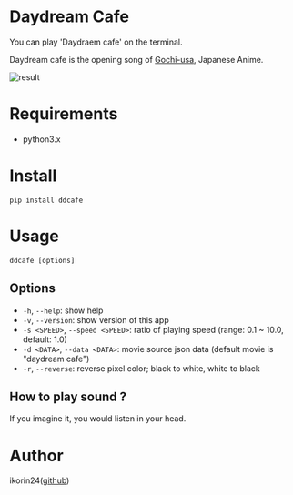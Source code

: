 # Daydream Cafe

You can play 'Daydraem cafe' on the terminal.

Daydream cafe is the opening song of [Gochi-usa](http://www.gochiusa.com/), Japanese Anime.

![result](https://github.com/ikorin24/ddcafe/blob/media/media/cap.gif)

# Requirements

- python3.x

# Install

```
pip install ddcafe
```

# Usage

```
ddcafe [options]
```

## Options

- `-h`, `--help`: show help
- `-v`, `--version`: show version of this app
- `-s <SPEED>`, `--speed <SPEED>`: ratio of playing speed (range: 0.1 ~ 10.0, default: 1.0)
- `-d <DATA>`, `--data <DATA>`: movie source json data (default movie is "daydream cafe")
- `-r`, `--reverse`: reverse pixel color; black to white, white to black

## How to play sound ?

If you imagine it, you would listen in your head.

# Author

ikorin24([github](https://github.com/ikorin24))
